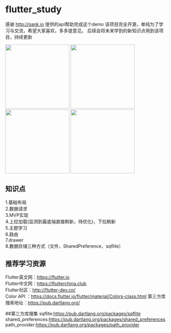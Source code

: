 # flutter_study

感谢 http://gank.io 提供的api帮助完成这个demo
该项目完全开源，单纯为了学习与交流，希望大家喜欢，多多提意见。
后续会将未来学到的新知识点用到该项目，持续更新


<img src="https://github.com/zhujian1989/flutter_study/tree/master/screenshot/1.jpeg" width="200"> <img src="https://github.com/zhujian1989/flutter_study/tree/master/screenshot/2.jpeg" width="200"> <img src="https://github.com/zhujian1989/flutter_study/tree/master/screenshot/3.jpeg" width="200"> <img src="https://github.com/zhujian1989/flutter_study/tree/master/screenshot/4.jpeg" width="200">


## 知识点
1.基础布局  
2.数据请求  
3.MVP实现  
4.上拉加载(监测到最底端直接刷新，待优化)，下拉刷新   
5.主题学习  
6.路由  
7.drawer    
8.数据存储三种方式（文件，SharedPreference，sqflite）



## 推荐学习资源
Flutter英文网：https://flutter.io  
Flutter中文网：https://flutterchina.club  
Flutter社区：http://flutter-dev.cn/  
Color API ：https://docs.flutter.io/flutter/material/Colors-class.html
第三方库搜索地址：https://pub.dartlang.org/  

##第三方库搜集
sqflite:https://pub.dartlang.org/packages/sqflite
shared_preferences:https://pub.dartlang.org/packages/shared_preferences
path_provider:https://pub.dartlang.org/packages/path_provider
